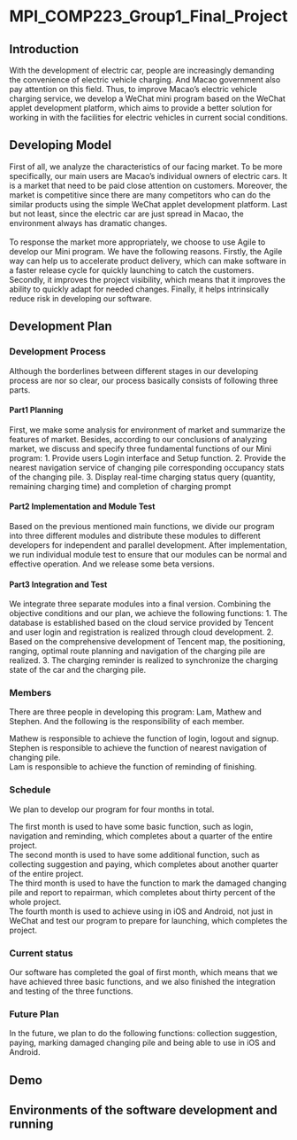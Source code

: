 # MPI_COMP223_Group1_Final_Project
## Introduction
With the development of electric car, people are increasingly demanding the convenience of electric vehicle charging. And Macao government also pay attention on this field. Thus, to improve Macao’s electric vehicle charging service, we develop a WeChat mini program based on the WeChat applet development platform, which aims to provide a better solution for working in with the facilities for electric vehicles in current social conditions.
## Developing Model
First of all, we analyze the characteristics of our facing market. To be more specifically, our main users are Macao’s individual owners of electric cars. It is a market that need to be paid close attention on customers. Moreover, the market is competitive since there are many competitors who can do the similar products using the simple WeChat applet development platform. Last but not least, since the electric car are just spread in Macao, the environment always has dramatic changes.
<br>   
To response the market more appropriately, we choose to use Agile to develop our Mini program. We have the following reasons. Firstly, the Agile way can help us to accelerate product delivery, which can make software in a faster release cycle for quickly launching to catch the customers. Secondly, it improves the project visibility, which means that it improves the ability to quickly adapt for needed changes. Finally, it helps intrinsically reduce risk in developing our software.
## Development Plan
### Development Process
Although the borderlines between different stages in our developing process are nor so clear, our process basically consists of following three parts.
#### Part1 Planning
First, we make some analysis for environment of market and summarize the features of market. Besides, according to our conclusions of analyzing market, we discuss and specify three fundamental functions of our Mini program: 
    1.	Provide users Login interface and Setup function.
    2.	Provide the nearest navigation service of changing pile corresponding occupancy stats of the changing pile.
    3.	Display real-time charging status query (quantity, remaining charging time) and completion of charging prompt
#### Part2 Implementation and Module Test
Based on the previous mentioned main functions, we divide our program into three different modules and distribute these modules to different developers for independent and parallel development. After implementation, we run individual module test to ensure that our modules can be normal and effective operation. And we release some beta versions.
#### Part3 Integration and Test
We integrate three separate modules into a final version. Combining the objective conditions and our plan, we achieve the following functions:
    1.	The database is established based on the cloud service provided by Tencent and user login and registration is realized through cloud development.
    2.	Based on the comprehensive development of Tencent map, the positioning, ranging, optimal route planning and navigation of the charging pile are realized.
    3.	The charging reminder is realized to synchronize the charging state of the car and the charging pile.
### Members
There are three people in developing this program: Lam, Mathew and Stephen. And the following is the responsibility of each member. 

Mathew is responsible to achieve the function of login, logout and signup. <br>
Stephen is responsible to achieve the function of nearest navigation of changing pile. <br>
Lam is responsible to achieve the function of reminding of finishing.
### Schedule
We plan to develop our program for four months in total. 

The first month is used to have some basic function, such as login, navigation and reminding, which completes about a quarter of the entire project. <br>
The second month is used to have some additional function, such as collecting suggestion and paying, which completes about another quarter of the entire project. <br>
The third month is used to have the function to mark the damaged changing pile and report to repairman, which completes about thirty percent of the whole project. <br>
The fourth month is used to achieve using in iOS and Android, not just in WeChat and test our program to prepare for launching, which completes the project.
### Current status
Our software has completed the goal of first month, which means that we have achieved three basic functions, and we also finished the integration and testing of the three functions.
### Future Plan
In the future, we plan to do the following functions: collection suggestion, paying, marking damaged changing pile and being able to use in iOS and Android.
## Demo
## Environments of the software development and running

    


    
    
     
    
